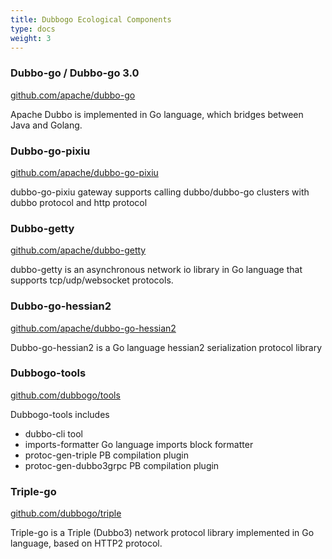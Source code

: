 ```yaml
---
title: Dubbogo Ecological Components
type: docs
weight: 3
---
```


### Dubbo-go / Dubbo-go 3.0

[github.com/apache/dubbo-go](https://github.com/apache/dubbo-go)

Apache Dubbo is implemented in Go language, which bridges between Java and Golang.

### Dubbo-go-pixiu

[github.com/apache/dubbo-go-pixiu](https://github.com/apache/dubbo-go-pixiu)

dubbo-go-pixiu gateway supports calling dubbo/dubbo-go clusters with dubbo protocol and http protocol

### Dubbo-getty

[github.com/apache/dubbo-getty](https://github.com/apache/dubbo-getty)

dubbo-getty is an asynchronous network io library in Go language that supports tcp/udp/websocket protocols.

### Dubbo-go-hessian2

[github.com/apache/dubbo-go-hessian2](https://github.com/apache/dubbo-go-hessian2)

Dubbo-go-hessian2 is a Go language hessian2 serialization protocol library

### Dubbogo-tools

[github.com/dubbogo/tools](https://github.com/dubbogo/tools)

Dubbogo-tools includes

- dubbo-cli tool
- imports-formatter Go language imports block formatter
- protoc-gen-triple PB compilation plugin
- protoc-gen-dubbo3grpc PB compilation plugin

### Triple-go

[github.com/dubbogo/triple](https://github.com/dubbogo/triple)

Triple-go is a Triple (Dubbo3) network protocol library implemented in Go language, based on HTTP2 protocol.